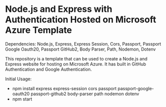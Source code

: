 # Node.js and Express with Authentication Hosted on Microsoft Azure Template

Dependencies: Node.js, Express, Express Session, Cors, Passport, Passport Google Oauth20, Passport GitHub2, Body Parser, Path, Nodemon, Dotenv

This repository is a template that can be used to create a Node.js and Express website for hosting on Microsoft Azure. It has built in GitHub Authentication and Google Authentication.

Initial Usage:
- npm install express express-session cors passport passport-google-oauth20 passport-github2 body-parser path nodemon dotenv
- npm start


